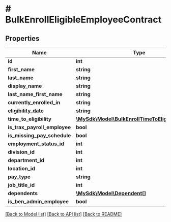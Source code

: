 # # BulkEnrollEligibleEmployeeContract

## Properties

Name | Type | Description | Notes
------------ | ------------- | ------------- | -------------
**id** | **int** |  | [optional]
**first_name** | **string** |  | [optional]
**last_name** | **string** |  | [optional]
**display_name** | **string** |  | [optional]
**last_name_first_name** | **string** |  | [optional]
**currently_enrolled_in** | **string** |  | [optional]
**eligibility_date** | **string** |  | [optional]
**time_to_eligibility** | [**\MySdk\Model\BulkEnrollTimeToEligibilityContract**](BulkEnrollTimeToEligibilityContract.md) |  | [optional]
**is_trax_payroll_employee** | **bool** |  | [optional]
**is_missing_pay_schedule** | **bool** |  | [optional]
**employment_status_id** | **int** |  | [optional]
**division_id** | **int** |  | [optional]
**department_id** | **int** |  | [optional]
**location_id** | **int** |  | [optional]
**pay_type** | **string** |  | [optional]
**job_title_id** | **int** |  | [optional]
**dependents** | [**\MySdk\Model\Dependent[]**](Dependent.md) |  | [optional]
**is_ben_admin_employee** | **bool** |  | [optional]

[[Back to Model list]](../../README.md#models) [[Back to API list]](../../README.md#endpoints) [[Back to README]](../../README.md)
